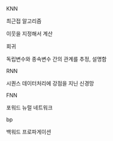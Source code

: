 KNN

최근접 알고리즘

이웃을 지정해서 계산



회귀

독립변수와 종속변수 간의 관계를 추정, 설명함



RNN

시퀀스 데이터처리에 강점을 지닌 신경망

FNN

포워드 뉴럴 네트워크



bp

백워드 프로파게이션



